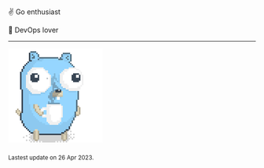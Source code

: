 :v: Go enthusiast

:muscle: DevOps lover

---

![Image alt text](/images/gopher_with_coffee.gif)


<sub>Lastest update on 26 Apr 2023.</sub>

